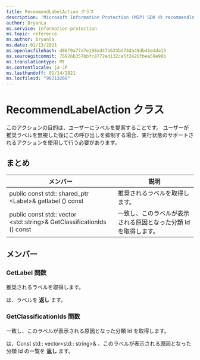 ```yaml
---
title: RecommendLabelAction クラス
description: 'Microsoft Information Protection (MIP) SDK の recommendlabelaction:: undefined クラスを文書にします。'
author: BryanLa
ms.service: information-protection
ms.topic: reference
ms.author: bryanla
ms.date: 01/13/2021
ms.openlocfilehash: d86f9a77a7e198ed47b633bd74da49db41edda15
ms.sourcegitcommit: 76926b357bbfc8772ed132ce5f2426fbea59e98b
ms.translationtype: MT
ms.contentlocale: ja-JP
ms.lasthandoff: 01/14/2021
ms.locfileid: "98213268"
---
```

# <a name="class-recommendlabelaction"></a>RecommendLabelAction クラス 
このアクションの目的は、ユーザーにラベルを提案することです。 ユーザーが推奨ラベルを無視した後にこの呼び出しを抑制する場合、実行状態のサポートされるアクションを使用して行う必要があります。
  
## <a name="summary"></a>まとめ
 メンバー                        | 説明                                
--------------------------------|---------------------------------------------
public const std:: shared_ptr \<Label\>& getlabel () const  |  推奨されるラベルを取得します。
public const std:: vector \<std::string\>& GetClassificationIds () const  |  一致し、このラベルが表示される原因となった分類 Id を取得します。
  
## <a name="members"></a>メンバー
  
### <a name="getlabel-function"></a>GetLabel 関数
推奨されるラベルを取得します。

  
は、ラベルを **返し** ます。
  
### <a name="getclassificationids-function"></a>GetClassificationIds 関数
一致し、このラベルが表示される原因となった分類 Id を取得します。

  
は、Const std:: vector<std:: string>& 、このラベルが表示される原因となった分類 Id の一覧を **返し** ます。